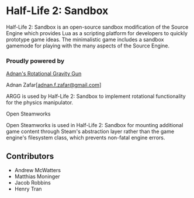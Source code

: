 # Half-Life 2: Sandbox
Half-Life 2: Sandbox is an open-source sandbox modification of the Source Engine which provides Lua as a scripting platform for developers to quickly prototype game ideas. The minimalistic game includes a sandbox gamemode for playing with the many aspects of the Source Engine.


### Proudly powered by
[Adnan's Rotational Gravity Gun](http://skew.telefragged.com/mods/hl2/ARGG/)

Adnan Zafar[adnan.f.zafar@gmail.com]

ARGG is used by Half-Life 2: Sandbox to implement rotational functionality for the physics manipulator.


Open Steamworks

Open Steamworks is used in Half-Life 2: Sandbox for mounting additional game content through Steam's abstraction layer rather than the game engine's filesystem class, which prevents non-fatal engine errors.

## Contributors
* Andrew McWatters
* Matthias Moninger
* Jacob Robbins
* Henry Tran
